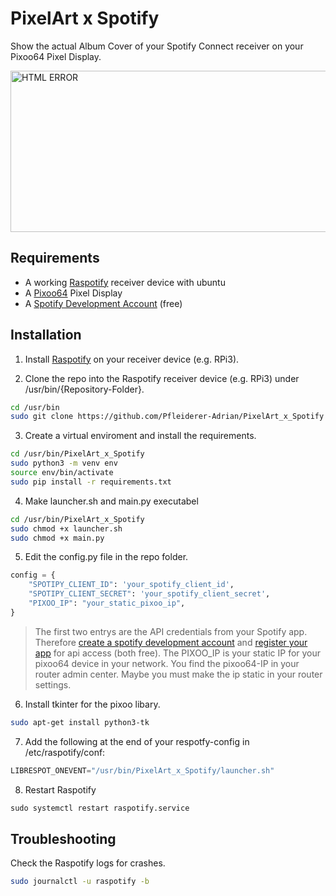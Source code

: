 
# PixelArt x Spotify

Show the actual Album Cover of your Spotify Connect receiver on your Pixoo64 Pixel Display.

<img src="demo.png" alt="HTML ERROR" width="530" height="258">



## Requirements

- A working [Raspotify](https://github.com/dtcooper/raspotify) receiver device with ubuntu
- A [Pixoo64](https://divoom.com/products/pixoo-64) Pixel Display
- A [Spotify Development Account](https://developer.spotify.com/) (free)

## Installation

1. Install [Raspotify](https://github.com/dtcooper/raspotify) on your receiver device (e.g. RPi3).

2. Clone the repo into the Raspotify receiver device (e.g. RPi3) under /usr/bin/{Repository-Folder}.
```bash
cd /usr/bin
sudo git clone https://github.com/Pfleiderer-Adrian/PixelArt_x_Spotify
```

3. Create a virtual enviroment and install the requirements.
```bash
cd /usr/bin/PixelArt_x_Spotify
sudo python3 -m venv env
source env/bin/activate
sudo pip install -r requirements.txt
```

4. Make launcher.sh and main.py executabel
```bash
cd /usr/bin/PixelArt_x_Spotify
sudo chmod +x launcher.sh
sudo chmod +x main.py
```

5. Edit the config.py file in the repo folder.
```python
config = {
    "SPOTIPY_CLIENT_ID": 'your_spotify_client_id',
    "SPOTIPY_CLIENT_SECRET": 'your_spotify_client_secret',
    "PIXOO_IP": "your_static_pixoo_ip",
}
```
> The first two entrys are the API credentials from your Spotify app. Therefore [create a spotify development account](https://developer.spotify.com/) and [register your app](https://developer.spotify.com/dashboard) for api access (both free). The PIXOO_IP is your static IP for your pixoo64 device in your network. You find the pixoo64-IP in your router admin center. Maybe you must make the ip static in your router settings.

6. Install tkinter for the pixoo libary.
```bash
sudo apt-get install python3-tk
```

7. Add the following at the end of your respotfy-config in /etc/raspotify/conf:
```python
LIBRESPOT_ONEVENT="/usr/bin/PixelArt_x_Spotify/launcher.sh"
```

8. Restart Raspotify
```python
sudo systemctl restart raspotify.service
```
## Troubleshooting
Check the Raspotify logs for crashes.
```bash
sudo journalctl -u raspotify -b
```







